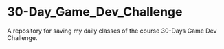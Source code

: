 # 30-Day_Game_Dev_Challenge
A repository for saving my daily classes of the course 30-Days Game Dev Challenge.
